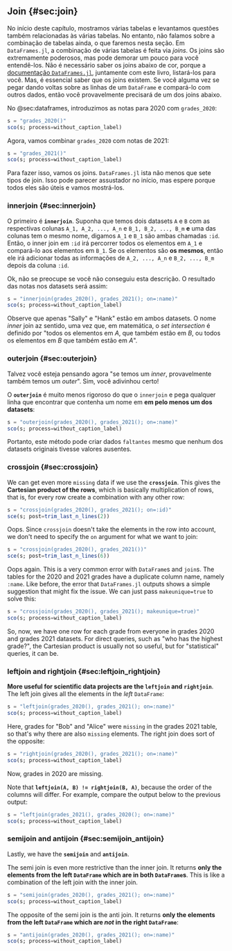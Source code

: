 ## Join {#sec:join}

No início deste capítulo, mostramos várias tabelas e levantamos questões também relacionadas às várias tabelas.
No entanto, não falamos sobre a combinação de tabelas ainda, o que faremos nesta seção.
Em `DataFrames.jl`, a combinação de várias tabelas é feita via _joins_.
Os joins são extremamente poderosos, mas pode demorar um pouco para você entendê-los.
Não é necessário saber os joins abaixo de cor, porque a [documentação `DataFrames.jl`](https://DataFrames.juliadata.org/stable/man/joins/), juntamente com este livro, listará-los para você.
Mas, é essencial saber que os joins existem.
Se você alguma vez se pegar dando voltas sobre as linhas de um `DataFrame` e compará-lo com outros dados, então você provavelmente precisará de um dos joins abaixo.

No @sec:dataframes, introduzimos as notas para 2020 com `grades_2020`:

```jl
s = "grades_2020()"
sco(s; process=without_caption_label)
```

Agora, vamos combinar `grades_2020` com notas de 2021:

```jl
s = "grades_2021()"
sco(s; process=without_caption_label)
```

Para fazer isso, vamos os joins.
`DataFrames.jl` ista não menos que sete tipos de join.
Isso pode parecer assustador no início, mas espere porque todos eles são úteis e vamos mostrá-los.

### innerjoin {#sec:innerjoin}

O primeiro é **`innerjoin`**.
Suponha que temos dois datasets `A` e `B` com as respectivas colunas `A_1, A_2, ..., A_n` e `B_1, B_2, ..., B_m` **e** uma das colunas tem o mesmo nome, digamos `A_1` e `B_1` são ambas chamadas `:id`.
Então, o inner join em `:id` irá percorrer todos os elementos em `A_1` e compará-lo aos elementos em `B_1`.
Se os elementos são **os mesmos**, então ele irá adicionar todas as informações de `A_2, ..., A_n` e `B_2, ..., B_m` depois da coluna `:id`.

Ok, não se preocupe se você não conseguiu esta descrição.
O resultado das notas nos datasets será assim:

```jl
s = "innerjoin(grades_2020(), grades_2021(); on=:name)"
sco(s; process=without_caption_label)
```

Observe que apenas "Sally" e "Hank" estão em ambos datasets.
O nome _inner_ join az sentido, uma vez que, em matemática, o _set intersection_ é definido por "todos os elementos em $A$, que também estão em $B$, ou todos os elementos em $B$ que também estão em $A$".

### outerjoin {#sec:outerjoin}

Talvez você esteja pensando agora "se temos um _inner_, provavelmente também temos um _outer_".
Sim, você adivinhou certo!

O **`outerjoin`** é muito menos rigoroso do que o `innerjoin` e pega qualquer linha que encontrar que contenha um nome em **em pelo menos um dos datasets**:

```jl
s = "outerjoin(grades_2020(), grades_2021(); on=:name)"
sco(s; process=without_caption_label)
```

Portanto, este método pode criar dados `faltantes` mesmo que nenhum dos datasets originais tivesse valores ausentes.

### crossjoin {#sec:crossjoin}

We can get even more `missing` data if we use the **`crossjoin`**.
This gives the **Cartesian product of the rows**, which is basically multiplication of rows, that is, for every row create a combination with any other row:

```jl
s = "crossjoin(grades_2020(), grades_2021(); on=:id)"
sce(s; post=trim_last_n_lines(2))
```

Oops.
Since `crossjoin` doesn't take the elements in the row into account, we don't need to specify the `on` argument for what we want to join:

```jl
s = "crossjoin(grades_2020(), grades_2021())"
sce(s; post=trim_last_n_lines(6))
```

Oops again.
This is a very common error with `DataFrame`s and `join`s.
The tables for the 2020 and 2021 grades have a duplicate column name, namely `:name`.
Like before, the error that `DataFrames.jl` outputs shows a simple suggestion that might fix the issue.
We can just pass `makeunique=true` to solve this:

```jl
s = "crossjoin(grades_2020(), grades_2021(); makeunique=true)"
sco(s; process=without_caption_label)
```

So, now, we have one row for each grade from everyone in grades 2020 and grades 2021 datasets.
For direct queries, such as "who has the highest grade?", the Cartesian product is usually not so useful, but for "statistical" queries, it can be.

### leftjoin and rightjoin {#sec:leftjoin_rightjoin}

**More useful for scientific data projects are the `leftjoin` and `rightjoin`**.
The left join gives all the elements in the _left_ `DataFrame`:

```jl
s = "leftjoin(grades_2020(), grades_2021(); on=:name)"
sco(s; process=without_caption_label)
```

Here, grades for "Bob" and "Alice" were `missing` in the grades 2021 table, so that's why there are also `missing` elements.
The right join does sort of the opposite:

```jl
s = "rightjoin(grades_2020(), grades_2021(); on=:name)"
sco(s; process=without_caption_label)
```

Now, grades in 2020 are missing.

Note that **`leftjoin(A, B) != rightjoin(B, A)`**, because the order of the columns will differ.
For example, compare the output below to the previous output:

```jl
s = "leftjoin(grades_2021(), grades_2020(); on=:name)"
sco(s; process=without_caption_label)
```

### semijoin and antijoin {#sec:semijoin_antijoin}

Lastly, we have the **`semijoin`** and **`antijoin`**.

The semi join is even more restrictive than the inner join.
It returns **only the elements from the left `DataFrame` which are in both `DataFrame`s**.
This is like a combination of the left join with the inner join.

```jl
s = "semijoin(grades_2020(), grades_2021(); on=:name)"
sco(s; process=without_caption_label)
```

The opposite of the semi join is the anti join.
It returns **only the elements from the left `DataFrame` which are *not* in the right `DataFrame`**:

```jl
s = "antijoin(grades_2020(), grades_2021(); on=:name)"
sco(s; process=without_caption_label)
```
